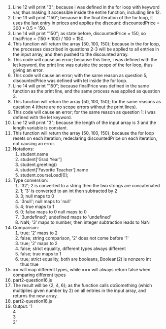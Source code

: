 1. Line 12 will print "3"; because i was defined in the for loop with keyword var, thus making it accessible inside the entire function, including line 12.
2. Line 13 will print "150"; because in the final iteration of the for loop, it uses the last entry in prices and applies the discount: discountedPrice = 300 * 0.5 = 150.
3. Line 14 will print "150"; as state before, discountedPrice = 150, so finalPrice = (150 * 100) / 100 = 150.
4. This function will return the array {50, 100, 150}; because in the for loop, the processes described in questions 2-3 will be applied to all entries in the input array, and then pushed to the discounted array.
5. This code will cause an error; because this time, i was defined with the let keyword, the print line was outside the scope of the for loop, thus giving an error.
6. This code will cause an error; with the same reason as question 5, discountedPrice was defined with let inside the for loop.
7. Line 14 will print "150"; because finalPrice was defined in the same function as the print line, and the same process was applied as question 3.
8. This function will return the array {50, 100, 150}; for the same reasons as question 4 (there are no scope errors without the print lines).
9. This code will cause an error; for the same reason as question 1: i was defined with the let keyword.
10. Line 12 will print "3"; because the length of the input array is 3 and the length variable is constant.
11. This function will return the array {50, 100, 150}; because the for loop resets on each iteration, redeclaring discountedPrice on each iteration, not causing an error.
12. Notations:
    1. student.name
    2. student['Grad Year']
    3. student.greeting()
    4. student['Favorite Teacher'].name
    5. student.courseLoad[0];
13. Type conversion:
    1. '32'; 2 is converted to a string then the two strings are concatenated
    2. 1; '3' is converted to an int then subtracted by 2
    3. 3; null maps to 0
    4. '3null'; null maps to 'null'
    5. 4; true maps to 1
    6. 0; false maps to 0 null maps to 0
    7. '3undefined'; undefined maps to 'undefined'
    8. NaN; '3' maps to number, then integer subtraction leads to NaN
14. Comparison:
    1. true; '2' maps to 2
    2. false; string comparison, '2' does not come before '1'
    3. true; '2' maps to 2
    4. false; strict equality, different types always different
    5. false; true maps to 1
    6. true; strict equality, both are booleans, Boolean(2) is nonzero int thus true
15. == will map different types, while === will always return false when comparing different types
16. part2-question16.js
17. The result will be {2, 4, 6}; as the function calls doSomething (which multiplies given number by 2) on all entries in the input array, and returns the new array.
18. part2-question18.js
19. Output:
'1  
 4  
 3  
 2'
